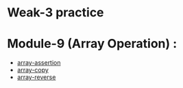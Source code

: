 # Weak-3 practice

# Module-9 (Array Operation) :
- [array-assertion](./module-9[Array-operation/array.assertion.c)
- [array-copy](./module-9[Array-operation/array.copy.c)
- [array-reverse](./module-9[Array-operation/array.reverse.c)